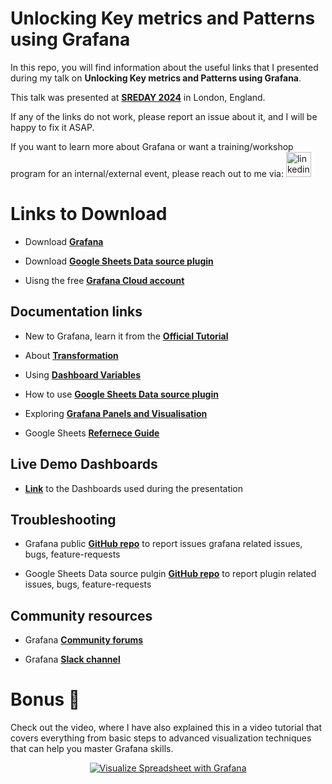 # Unlocking Key metrics and Patterns using Grafana

In this repo, you will find information about the useful links that I presented during my talk on **Unlocking Key metrics and Patterns using Grafana**.

This talk was presented at **[SREDAY 2024](https://sreday.com/2024-london/)** in London, England.

If any of the links do not work, please report an issue about it, and I will be happy to fix it ASAP.

If you want to learn more about Grafana or want a training/workshop program for an internal/external event, please reach out to me via:
  <a href="https://www.linkedin.com/in/syed-usman-ahmad-b1415515/" target="_blank">
    <img src="https://img.shields.io/static/v1?message=LinkedIn&logo=linkedin&label=&color=0077B5&logoColor=white&labelColor=&style=for-the-badge" height="40" alt="linkedin logo"  />
  </a>

# Links to Download

- Download **[Grafana](https://grafana.com/grafana/)**

- Download **[Google Sheets Data source plugin](https://grafana.com/grafana/plugins/grafana-googlesheets-datasource/)**

- Uisng the free **[Grafana Cloud account](https://grafana.com/auth/sign-up/create-user?pg=pricing&plcmt=free&cta=create-free-account)**

## Documentation links

- New to Grafana, learn it from the **[Official Tutorial](https://grafana.com/tutorials/grafana-fundamentals/?pg=tutorials&plcmt=results)**

- About **[Transformation](https://grafana.com/docs/grafana/latest/panels-visualizations/query-transform-data/transform-data/)**

- Using **[Dashboard Variables](https://grafana.com/docs/grafana/latest/dashboards/variables/)**

- How to use **[Google Sheets Data source plugin](https://github.com/grafana/google-sheets-datasource/tree/main?tab=readme-ov-file#google-sheets-data-source)**

- Exploring **[Grafana Panels and Visualisation](https://grafana.com/docs/grafana/latest/panels-visualizations/)**

- Google Sheets **[Refernece Guide](https://developers.google.com/sheets)**


## Live Demo Dashboards

- [**Link**](https://play.grafana.org/dashboards/f/fdkalyzh93fuoe/demo3a-google-sheets) to the Dashboards used during the presentation

## Troubleshooting

- Grafana public **[GitHub repo](https://github.com/grafana/grafana/)** to report issues grafana related issues, bugs, feature-requests

- Google Sheets Data source pulgin **[GitHub repo](https://github.com/grafana/google-sheets-datasource)** to report plugin related issues, bugs, feature-requests

## Community resources

- Grafana **[Community forums](https://community.grafana.com/)**

- Grafana **[Slack channel]( https://slack.grafana.com/)**

# Bonus 🎉

Check out the video, where I have also explained this in a video tutorial that covers everything from basic steps to advanced visualization techniques that can help you master Grafana skills.

<div align="center">
  <a href="https://www.youtube.com/watch?v=FY7VmuQUk-s"><img src="https://img.youtube.com/vi/FY7VmuQUk-s/0.jpg" alt="Visualize Spreadsheet with Grafana"></a>
</div>
